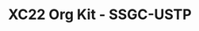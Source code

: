 ---
title: XC22 Org Kit - SSGC-USTP
redirect_to: https://drive.google.com/drive/folders/1Q4t1jWV3yCokzI1fa5ZZ-NPBkrRZz01a?usp=sharing
redirect_from: 
  - /XC22_SSGC-USTP_OrgKit
  - /xc22_ssgc-ustp_orgkit
---